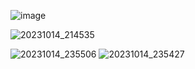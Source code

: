 ![image](https://github.com/win21H2/personal_website_media_catalogue/assets/92825997/9971c952-e3f6-485b-9ee2-f7a67e34faba)

![20231014_214535](https://github.com/win21H2/personal_website_media_catalogue/assets/92825997/ee0be4a7-2906-4be8-9850-77bd0fdf6b32)


![20231014_235506](https://github.com/win21H2/personal_website_media_catalogue/assets/92825997/1d7f6600-0d7b-42a9-a93d-4f8191cc72fe)
![20231014_235427](https://github.com/win21H2/personal_website_media_catalogue/assets/92825997/0a6f60a4-7e4b-4b11-a961-4668a40cb778)
